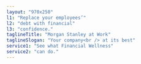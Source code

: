 ```yaml
---
layout: "970x250"
l1: "Replace your employees’"
l2: "debt with financial"
l3: "confidence."
taglineTitle: "Morgan Stanley at Work"
taglineSlogan: "Your company<br /> at its best"
service1: "See what Financial Wellness"
service2: "can do."
---
```

